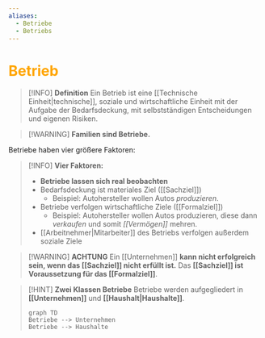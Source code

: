 ```yaml
---
aliases:
  - Betriebe
  - Betriebs
---
```

# <font color = "orange">Betrieb</font>

>[!INFO] **Definition**
>Ein Betrieb ist eine [[Technische Einheit|technische]], soziale und wirtschaftliche Einheit mit der Aufgabe der Bedarfsdeckung, mit selbstständigen Entscheidungen und eigenen Risiken.

>[!WARNING] **Familien sind Betriebe.**

Betriebe haben vier größere Faktoren:
>[!INFO] **Vier Faktoren:**
>- **Betriebe lassen sich real beobachten**
>- Bedarfsdeckung ist materiales Ziel ([[Sachziel]])
>	- Beispiel: Autohersteller wollen Autos *produzieren*.
>- Betriebe verfolgen wirtschaftliche Ziele ([[Formalziel]])
>	- Beispiel: Autohersteller wollen Autos produzieren, diese dann *verkaufen* und somit *[[Vermögen]]* mehren.
>- [[Arbeitnehmer|Mitarbeiter]] des Betriebs verfolgen außerdem soziale Ziele

>[!WARNING] **ACHTUNG**
>Ein [[Unternehmen]] **kann nicht erfolgreich sein, wenn das [[Sachziel]] nicht erfüllt ist.** Das **[[Sachziel]] ist Voraussetzung für das [[Formalziel]]**.

>[!HINT] **Zwei Klassen Betriebe**
>Betriebe werden aufgegliedert in **[[Unternehmen]]** und **[[Haushalt|Haushalte]]**.
>```mermaid
>graph TD
>Betriebe --> Unternehmen
>Betriebe --> Haushalte
>```


